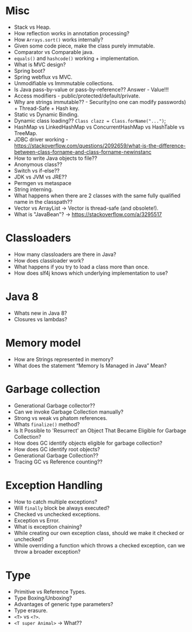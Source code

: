 # Misc
- Stack vs Heap.
- How reflection works in annotation processing?
- How `Arrays.sort()` works internally?
- Given some code piece, make the class purely immutable.
- Comparator vs Comparable java.
- `equals()` and `hashcode()` working + implementation.
- What is MVC design?
- Spring boot?
- Spring webflux vs MVC.
- Unmodifiable vs Immmutable collections.
- Is Java pass-by-value or pass-by-reference?? Answer - Value!!!
- Access modifiers - public/protected/default/private.
- Why are strings immutable?? - Security(no one can modify passwords) + Thread-Safe + Hash key.
- Static vs Dynamic Binding.
- Dynamic class loading?? `Class clazz = Class.forName("...")`;
- HashMap vs LinkedHashMap vs ConcurrentHashMap vs HashTable vs TreeMap.
- JDBC driver working - https://stackoverflow.com/questions/2092659/what-is-the-difference-between-class-forname-and-class-forname-newinstanc
- How to write Java objects to file??
- Anonymous class??
- Switch vs if-else??
- JDK vs JVM vs JRE??
- Permgen vs metaspace
- String interning.
- What happens when there are 2 classes with the same fully qualified name in the classpath??
- Vector vs ArrayList -> Vector is thread-safe (and obsolete!).
- What is "JavaBean"? -> https://stackoverflow.com/a/3295517


# Classloaders
- How many classloaders are there in Java?
- How does classloader work?
- What happens if you try to load a class more than once.
- How does slf4j knows which underlying implementation to use?


# Java 8
- Whats new in Java 8?
- Closures vs lambdas?


# Memory model
- How are Strings represented in memory?
- What does the statement “Memory Is Managed in Java” Mean?


# Garbage collection
- Generational Garbage collector??
- Can we invoke Garbage Collection manually?
- Strong vs weak vs phatom references.
- Whats `finalize()` method?
- Is It Possible to 'Resurrect' an Object That Became Eligible for Garbage Collection?
- How does GC identify objects eligible for garbage collection?
- How does GC identify root objects?
- Generational Garbage Collection??
- Tracing GC vs Reference counting??

# Exception Handling
- How to catch multiple exceptions?
- Will `finally` block be always executed?
- Checked vs unchecked exceptions.
- Exception vs Error.
- What is exception chaining?
- While creating our own exception class, should we make it checked or unchecked?
- While overriding a function which throws a checked exception, can we throw a broader exception?

# Type
- Primitive vs Reference Types.
- Type Boxing/Unboxing?
- Advantages of generic type parameters?
- Type erasure.
- `<T>` vs `<?>`.
- `<T super Animal>` -> What??
